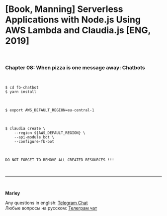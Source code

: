 # [Book, Manning] Serverless Applications with Node.js Using AWS Lambda and Claudia.js [ENG, 2019]

<br/>

### Chapter 08: When pizza is one message away: Chatbots

<br/>

    $ cd fb-chatbot
    $ yarn install

<br/>

    $ export AWS_DEFAULT_REGION=eu-central-1

<br/>

    $ claudia create \
        --region ${AWS_DEFAULT_REGION} \
        --api-module bot \
        --configure-fb-bot

<br/>

```
DO NOT FORGET TO REMOVE ALL CREATED RESOURCES !!!
```

<br/>

---

<br/>

**Marley**

Any questions in english: <a href="https://jsdev.org/chat/">Telegram Chat</a>  
Любые вопросы на русском: <a href="https://jsdev.ru/chat/">Телеграм чат</a>
